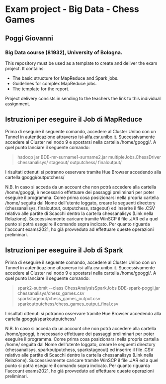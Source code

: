 # Exam project - Big Data - Chess Games
## Poggi Giovanni
### Big Data course (81932), University of Bologna.

This repository must be used as a template to create and deliver the exam project. It contains:

- The basic structure for MapReduce and Spark jobs.
- Guidelines for complex MapReduce jobs.
- The template for the report.

Project delivery consists in sending to the teachers the link to this individual assignment.

## Istruzioni per eseguire il Job di MapReduce

Prima di eseguire il seguente comando, accedere al Cluster Unibo con un Tunnel in autenticazione attraverso isi-alfa.csr.unibo.it.
Successivamente accedere al Cluster nel nodo 9 e spostarsi nella cartella /home/gpoggi/. A quel punto lanciare il seguente comando:

> hadoop jar BDE-mr-surname1-surname2.jar multipleJobs.ChessDriver chessanalisys/ stageout/ outputchess/ finaloutput/

I risultati ottenuti si potranno osservare tramite Hue Browser accedendo alla cartella gpoggi/outputchess/

N.B. In caso si acceda da un account che non potrà accedere alla cartella /home/gpoggi, è necessario effettuare dei passaggi preliminari per poter eseguire il programma. Come prima cosa posizionarsi nella propria cartella /home/ seguita dal Nome dell'utente loggato, creare le seguenti directory (chessanalisys, finaloutput, outputchess, stageout) ed inserire il file .CSV relativo alle partite di Scacchi dentro la cartella chessanalisys (Link nella Relazione). Successivamente caricare tramite WinSCP il file .JAR ed a quel punto si potrà eseguire il comando sopra indicato. Per quanto riguarda l'account exams2021, ho già provveduto ad effettuare queste operazioni preliminari. 

## Istruzioni per eseguire il Job di Spark

Prima di eseguire il seguente comando, accedere al Cluster Unibo con un Tunnel in autenticazione attraverso isi-alfa.csr.unibo.it.
Successivamente accedere al Cluster nel nodo 9 e spostarsi nella cartella /home/gpoggi/. A quel punto lanciare il seguente comando:

> spark2-submit --class ChessAnalysisSparkJobs BDE-spark-poggi.jar chessanalisys/chess_games.csv sparkstageout/chess_games_output.csv sparkoutputchess/chess_games_output_final.csv

I risultati ottenuti si potranno osservare tramite Hue Browser accedendo alla cartella gpoggi/sparkoutputchess/

N.B. In caso si acceda da un account che non potrà accedere alla cartella /home/gpoggi, è necessario effettuare dei passaggi preliminari per poter eseguire il programma. Come prima cosa posizionarsi nella propria cartella /home/ seguita dal Nome dell'utente loggato, creare le seguenti directory (chessanalisys, sparkoutputchess, sparkstageout) ed inserire il file .CSV relativo alle partite di Scacchi dentro la cartella chessanalisys (Link nella Relazione). Successivamente caricare tramite WinSCP il file .JAR ed a quel punto si potrà eseguire il comando sopra indicato. Per quanto riguarda l'account exams2021, ho già provveduto ad effettuare queste operazioni preliminari.
